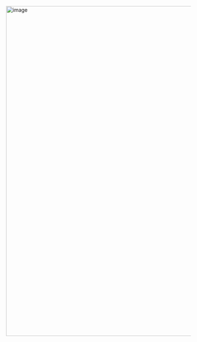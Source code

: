 <img width="1440" height="900" alt="image" src="https://github.com/user-attachments/assets/4a552f57-47d0-4bbf-b110-faa96f4efaa2" />
